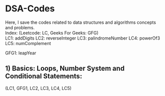 # DSA-Codes
Here, I save the codes related to data structures and algorithms concepts and problems.  
Index:  (Leetcode: LC, Geeks For Geeks: GFG)  
LC1: addDigits
LC2: reverseInteger
LC3: palindromeNumber
LC4: powerOf3
LC5: numComplement


GFG1: leapYear

## **1) Basics: Loops, Number System and Conditional Statements:**
  (LC1, GFG1, LC2, LC3, LC4, LC5)